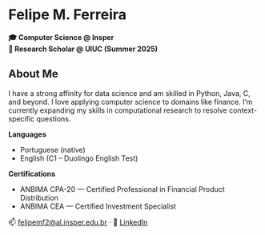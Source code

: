# Felipe M. Ferreira

**🎓 Computer Science @ Insper**  
**🔬 Research Scholar @ UIUC (Summer 2025)**

## About Me

I have a strong affinity for data science and am skilled in Python, Java, C, and beyond. I love applying computer science to domains like finance. I’m currently expanding my skills in computational research to resolve context-specific questions.

**Languages**  
- Portuguese (native)  
- English (C1 – Duolingo English Test)

**Certifications**
- ANBIMA CPA-20 — Certified Professional in Financial Product Distribution
- ANBIMA CEA — Certified Investment Specialist

📫 felipemf2@al.insper.edu.br · 💼 [LinkedIn](https://www.linkedin.com/in/felipe-mariano-ferreira-3424a629a/)

